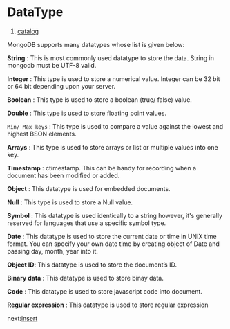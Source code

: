 DataType
========

1. [catalog](/readme.md "目录")

MongoDB supports many datatypes whose list is given below:
    
**String** : This is most commonly used datatype to store the data. String in mongodb must be UTF-8 valid.

**Integer** : This type is used to store a numerical value. Integer can be 32 bit or 64 bit depending upon your server.

**Boolean** : This type is used to store a boolean (true/ false) value.

**Double** : This type is used to store floating point values.

`Min/ Max keys` : This type is used to compare a value against the lowest and highest BSON elements.

**Arrays** : This type is used to store arrays or list or multiple values into one key.

**Timestamp** : ctimestamp. This can be handy for recording when a document has been modified or added.

**Object** : This datatype is used for embedded documents.

**Null** : This type is used to store a Null value.

**Symbol** : This datatype is used identically to a string however, it's generally reserved for languages that use a specific symbol type.

**Date** : This datatype is used to store the current date or time in UNIX time format. You can specify your own date time by creating object of Date and passing day, month, year into it.

**Object ID**: This datatype is used to store the document’s ID.

**Binary data** : This datatype is used to store binay data.

**Code** : This datatype is used to store javascript code into document.

**Regular expression** : This datatype is used to store regular expression

next:[insert](/doc/insert.md "insert")  